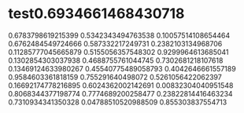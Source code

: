 # test0.6934661468430718
0.6783798619215399
0.5342343494763538
0.10057514108654464
0.6762484549724666
0.587332217249731
0.2382103134968706
0.11285777045665879
0.5155056357548302
0.9299964613685041
0.1302854303037938
0.4688755761044745
0.7302681218107618
0.13469124633980267
0.45540775489058793
0.4042646661557189
0.9584603361818159
0.755291640498072
0.5261056422062397
0.16692174778216895
0.6024362002142691
0.00832304040951548
0.8068344377198774
0.7774689200258477
0.23822814416463234
0.7310934341350328
0.04788510520988509
0.855303837554713
